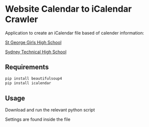 # Website Calendar to iCalendar Crawler
Application to create an iCalendar file based of calender information:

[St George Girls High School](http://sgghs.com.au/news-events/calendar)

[Sydney Technical High School](http://sths.nsw.edu.au/about-sths/calendar)

## Requirements
```bash
pip install beautifulsoup4
pip install icalendar
```

## Usage
Download and run the relevant python script

Settings are found inside the file
